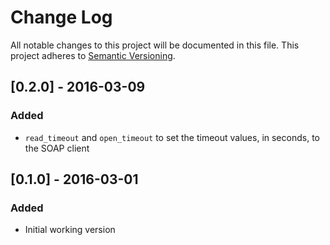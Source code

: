 # Change Log

All notable changes to this project will be documented in this file.
This project adheres to [Semantic Versioning](http://semver.org/).

## [0.2.0] - 2016-03-09
### Added
- `read_timeout` and `open_timeout` to set the timeout values, in seconds, to the SOAP client

## [0.1.0] - 2016-03-01
### Added
- Initial working version
